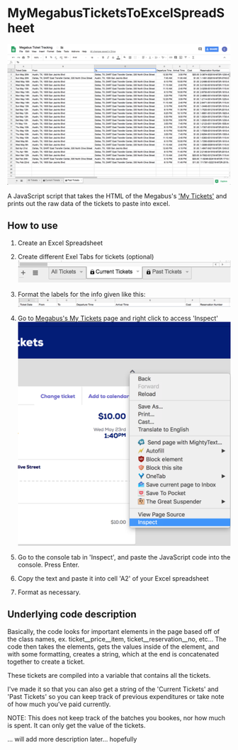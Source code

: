 # MyMegabusTicketsToExcelSpreadSheet
![Excel Spreadsheet](/Images/FinishedProduct.png)

A JavaScript script that takes the HTML of the Megabus's ['My Tickets'](https://us.megabus.com/account-management/my-tickets) and prints out the raw data of the tickets to paste into excel.


## How to use

1. Create an Excel Spreadsheet

2. Create different Exel Tabs for tickets (optional)
![Sheet Tabs Format](/Images/SheetTabsFormat.png)

3. Format the labels for the info given like this:
![Label Format](/Images/LabelFormat.png)

4. Go to [Megabus's My Tickets](https://us.megabus.com/account-management/my-tickets) page and right click to access 'Inspect'
![Inspect Page](/Images/Inspect.png)

5. Go to the console tab in 'Inspect', and paste the JavaScript code into the console. Press Enter.

6. Copy the text and paste it into cell 'A2' of your Excel spreadsheet

7. Format as necessary.


## Underlying code description

Basically, the code looks for important elements in the page based off of the class names, ex. ticket__price__item, ticket__reservation__no, etc... The code then takes the elements, gets the values inside of the element, and with some formatting, creates a string, which at the end is concatenated together to create a ticket.

These tickets are compiled into a variable that contains all the tickets.

I've made it so that you can also get a string of the 'Current Tickets' and 'Past Tickets' so you can keep track of previous expenditures or take note of how much you've paid currently.

NOTE: This does not keep track of the batches you bookes, nor how much is spent. It can only get the value of the tickets.

... will add more description later... hopefully


